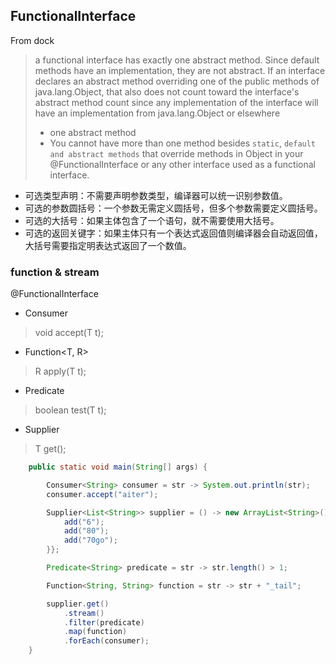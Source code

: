 ## FunctionalInterface
From dock
> a functional interface has exactly one abstract method. Since default methods have an implementation, they are not abstract. If an interface declares an abstract method overriding one of the public methods of java.lang.Object, that also does not count toward the interface's abstract method count since any implementation of the interface will have an implementation from java.lang.Object or elsewhere
> * one abstract method
> * You cannot have more than one method besides `static`, `default and abstract methods` that override methods in Object in your @FunctionalInterface or any other interface used as a functional interface.

* 可选类型声明：不需要声明参数类型，编译器可以统一识别参数值。
* 可选的参数圆括号：一个参数无需定义圆括号，但多个参数需要定义圆括号。
* 可选的大括号：如果主体包含了一个语句，就不需要使用大括号。
* 可选的返回关键字：如果主体只有一个表达式返回值则编译器会自动返回值，大括号需要指定明表达式返回了一个数值。

### function & stream
@FunctionalInterface
* Consumer<T>
> void accept(T t);
* Function<T, R>
> R apply(T t);
* Predicate<T>
> boolean test(T t);
* Supplier<T>
> T get();
```java
    public static void main(String[] args) {

        Consumer<String> consumer = str -> System.out.println(str);
        consumer.accept("aiter");

        Supplier<List<String>> supplier = () -> new ArrayList<String>() {{
            add("6");
            add("80");
            add("70go");
        }};

        Predicate<String> predicate = str -> str.length() > 1;

        Function<String, String> function = str -> str + "_tail";

        supplier.get()
            .stream()
            .filter(predicate)
            .map(function)
            .forEach(consumer);
    }
```
